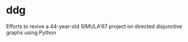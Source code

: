 # ddg
Efforts to revive a 44-year-old SIMULA'67 project on directed disjunctive graphs using Python
